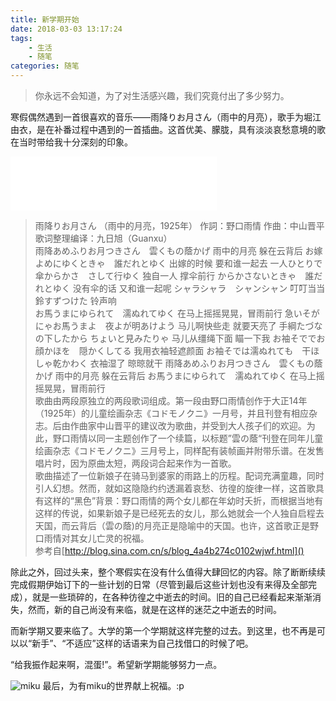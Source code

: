 ```yaml
---
title: 新学期开始
date: 2018-03-03 13:17:24
tags: 
    - 生活
    - 随笔
categories: 随笔
---
```

>你永远不会知道，为了对生活感兴趣，我们究竟付出了多少努力。

寒假偶然遇到一首很喜欢的音乐——雨降りお月さん（雨中的月亮），歌手为堀江由衣，是在补番过程中遇到的一首插曲。这首优美、朦胧，具有淡淡哀愁意境的歌在当时带给我十分深刻的印象。
<!--MORE-->

<iframe frameborder="no" border="0" marginwidth="0" marginheight="0" width=330 height=86 src="//music.163.com/outchain/player?type=2&id=29091584&auto=0&height=66"></iframe>

> 雨降りお月さん （雨中的月亮，1925年）
> 作詞：野口雨情 作曲：中山晋平
> 歌词整理编译：九日旭（Guanxu）<br />
> 雨降あめふりお月つきさん　雲くもの蔭かげ          雨中的月亮 躲在云背后
> お嫁よめにゆくときゃ　誰だれとゆく      出嫁的时候 要和谁一起去
> 一人ひとりで傘からかさ　さして行ゆく          独自一人 撑伞前行
> からかさないときゃ　誰だれとゆく    没有伞的话 又和谁一起呢
> シャラシャラ　シャンシャン      叮叮当当
> 鈴すずつけた          铃声响   <br />
> お馬うまにゆられて　濡ぬれてゆく      在马上摇摇晃晃，冒雨前行
> 急いそがにゃお馬うまよ　夜よが明あけよう    马儿啊快些走 就要天亮了
> 手綱たづなの下したから ちょいと見みたりゃ   马儿从缰绳下面 瞄一下我
> お袖そででお顔かほを　隠かくしてる          我用衣袖轻遮颜面
> お袖そでは濡ぬれても　干ほしゃ乾かわく      衣袖湿了 晾晾就干
> 雨降あめふりお月つきさん　雲くもの蔭かげ          雨中的月亮 躲在云背后
> お馬うまにゆられて　濡ぬれてゆく      在马上摇摇晃晃，冒雨前行<br />
> 歌曲由两段原独立的两段歌词组成。第一段由野口雨情创作于大正14年（1925年）的儿童绘画杂志《コドモノクニ》一月号，并且刊登有相应杂志。后由作曲家中山晋平的建议改为歌曲，并受到大人孩子们的欢迎。为此，野口雨情以同一主题创作了一个续篇，以标题”雲の蔭“刊登在同年儿童绘画杂志《コドモノクニ》三月号上，同样配有装帧画并附带乐谱。在发售唱片时，因为原曲太短，两段词合起来作为一首歌。<br />
> 歌曲描述了一位新娘子在骑马到婆家的雨路上的历程。配词充满童趣，同时引人幻想。然而，就如这隐隐约约透漏着哀愁、彷徨的旋律一样，这首歌具有这样的“黑色”背景：野口雨情的两个女儿都在年幼时夭折，而根据当地有这样的传说，如果新娘子是已经死去的女儿，那么她就会一个人独自启程去天国，而云背后（雲の蔭)的月亮正是隐喻中的天国。也许，这首歌正是野口雨情对其女儿亡灵的祝福。
> <br />参考自[http://blog.sina.com.cn/s/blog_4a4b274c0102wjwf.html]()


除此之外，回过头来，整个寒假实在没有什么值得大肆回忆的内容。除了断断续续完成假期伊始订下的一些计划的日常（尽管到最后这些计划也没有来得及全部完成），就是一些琐碎的，在各种彷徨之中逝去的时间。旧的自己已经看起来渐渐消失，然而，新的自己尚没有来临，就是在这样的迷茫之中逝去的时间。

而新学期又要来临了。大学的第一个学期就这样完整的过去。到这里，也不再是可以以“新手”、“不适应”这样的话语来为自己找借口的时候了吧。

“给我振作起来啊，混蛋!”。希望新学期能够努力一点。

![miku](http://arian-blogs.oss-cn-beijing.aliyuncs.com/18-3-3/20421160.jpg)
最后，为有miku的世界献上祝福。:p
